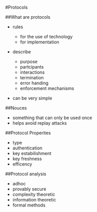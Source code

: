 #Protocols

##What are protocols

- rules 
	- for the use of technology
	- for implementation
- describe
	- purpose
	- partcipants
	- interactions
	- termination
	- error handing
	- enforcement mechanisms

 - can be very simple

##Nouces

- something that can only be used once
- helps avoid replay attacks

##Protocol Properites

- type
- authentication
- key estabilishment
- key freshness
- efficency

##Protocol analysis

- adhoc
- provably secure
- complexity theoretic
- information theoretic
- formal methods


